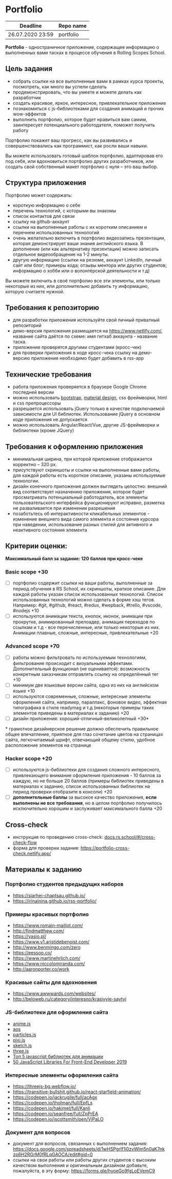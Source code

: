 # Portfolio

| Deadline         | Repo name   | 
| ---------------- | ----------- | 
| 26.07.2020 23:59 | portfolio   |


**Portfolio** - одностраничное приложение, содержащее информацию о выполненных вами тасках в процессе обучения в Rolling Scopes School.

## Цель задания

- собрать ссылки на все выполненные вами в рамках курса проекты, посмотреть, как много вы успели сделать
- продемонстрировать, что вы умеете и можете делать как разработчик
- создать красивое, яркое, интересное, привлекательное приложение
- познакомиться с js-библиотеками для создания анимаций и прочих wow-эффектов
- выполнить портфолио, которое будет нравиться вам самим, заинтересует потенциального работодателя, поможет получить работу

Портфолио покажет ваш прогресс, как вы развивались и совершенствовались как программист, как росли ваши навыки.

Вы можете использовать готовый шаблон портфолио, адаптировав его под себя, или вдохновиться портфолио других разработчиков, или создать свой собственный макет портфолио с нуля – это ваш выбор.


## Структура приложения

Портфолио может содержать:

- короткую информацию о себе
- перечень технологий, с которыми вы знакомы
- список контактов для связи
- ссылку на github-аккаунт
- ссылки на выполненные работы с их коротким описанием и перечнем использованных технологий
- очень желательно включить в портфолио видеозапись презентации, которая демонстрирует ваши знания английского языка. В дополнение (или как альтернативу презентации) можно записать отдельное видеообращение на 1-2 минуты.
- другую информацию (ссылки на резюме, аккаунт LinkedIn, личный сайт или блог; примеры кода; отзывы ментора или других студентов; информацию о хобби или о волонтёрской деятельности и т.д)

Вы можете включить в своё портфолио все эти элементы, или только некоторые из них, или дополнительно добавить ту информацию, которую считаете нужной.

## Требования к репозиторию

- для разработки приложения используйте свой личный приватный репозиторий
- демо-версия приложения размещается на https://www.netlify.com/, название сайта даётся по схеме: имя гитхаб аккаунта - название таска.
- приложение проверятся другими студентами (кросс-чек)
- для проверки приложения в ходе кросс-чека ссылку на демо-версию приложения необходимо будет добавить в rss-app

## Технические требования

- работа приложения проверяется в браузере Google Chrome последней версии
- можно использовать [bootstrap](https://getbootstrap.com/), [material design](https://material.io/), css фреймворки, html и css препроцессоры
- разрешается использовать jQuery только в качестве подключаемой зависимости для UI библиотек. Использование jQuery в основном коде приложения не допускается
- можно использовать Angular/React/Vue, другие JS-фреймворки и библиотеки (кроме JQuery)

## Требования к оформлению приложения

- минимальная ширина, при которой приложение отображается корректно – 320 рх.
- присутствуют скриншоты и ссылки на выполненные вами работы, для каждой работы есть короткое описание, указаны используемые технологии.
- дизайн конечного приложения должен выглядеть целостно: внешний вид соответствует назначению приложения, которое будет просматривать потенциальный работодатель, все элементы пользовательского интерфейса функционируют исправно, разметка не разваливается при изменении разрешения
- позаботьтесь об интерактивности кликабельных элементов - изменение внешнего вида самого элемента и состояния курсора при наведении, использование разных стилей для активного и неактивного состояния элемента

## Критерии оценки:

**Максимальный балл за задание: 120 баллов при кросс-чеке**

### Basic scope +30
- [ ] портфолио содержит ссылки на ваши работы, выполненные за период обучения в RS School, их скриншоты, краткое описание. Для каждой работы указан список использованных технологий. Список использованных технологий можно сделать в форме хэш тегов. Например: #git, #github, #react, #redux, #wepback, #trello, #vscode, #nodejs +10
- [ ] используются анимации текста, кнопок, иконок, анимации при прокрутке, анимированный прелоадер, анимация переходов по ссылкам и т.д - все перечисленные, или только некоторые из них. Анимации плавные, сложные, интересные, привлекательные +20

### Advanced scope +70
- [ ] работы можно фильтровать по используемым технологиям, фильтрование происходит с визуальными эффектами. Дополнительный функционал (не оценивается): возможность конкретным заказчикам отправлять ссылку на определённый тег +10
- [ ] минимум две языковые версии сайта, одна из них на английском языке +10
- [ ] используются современные, сложные, интересные элементы оформления сайта, например, параллакс, фоновое видео, эффектная типографика в стиле readymag и т.д (некоторые примеры таких элементов приведены в материалах к заданию) +20
- [ ] дизайн приложения: хороший-отличный-великолепный +30*

\* грамотное дизайнерское решение должно обеспечить правильное общее впечатление, приятное для глаз сочетание цветов на страницах сайта, легкочитаемый шрифт, отвечающий общему стилю, удобное расположение элементов на странице

### Hacker scope +20
- [ ] используются js-библиотеки для создания сложного интересного, привлекающего внимание оформления приложения - 10 баллов за каждую, но не больше 20 баллов (примеры библиотек приведены в материалах к заданию, список использованных библиотек на период проверки отобразите в консоли) +20
- [ ] **дополнительные баллы** за высокое качество приложения, **если выполнены не все требования**, но в целом портфолио получилось исключительно хорошим и заслуживает максимального балла +20

## Cross-check
- инструкция по проведению cross-check: [docs.rs.school/#/cross-check-flow](https://docs.rs.school/#/cross-check-flow)
- форма для проверки задания: https://portfolio-cross-check.netlify.app/

## Материалы к заданию

### Портфолио студентов предыдущих наборов

- https://siarhei-chaptsau.github.io/
- https://irinainina.github.io/rss-portfolio/

### Примеры красивых портфолио

- https://www.romain-maillot.com/
- http://findmatthew.com/
- https://yasio.pl/
- https://www.v1.aristidebenoist.com/
- http://www.benmingo.com/zero
- https://eessoo.co/
- https://www.martinehrlich.com/
- https://www.niccolomiranda.com/
- http://aaronporter.co/work

### Красивые сайты для вдохновения

- https://www.awwwards.com/websites/
- http://beloweb.ru/category/interesno/krasivyie-saytyi

### JS-библиотеки для оформления сайта

- [anime.js](https://animejs.com/)
- [aos](https://michalsnik.github.io/aos/)
- [particles.js](https://vincentgarreau.com/particles.js/)
- [pixi.js](https://www.pixijs.com/)
- [sketch.js](https://soulwire.github.io/sketch.js/)
- [three.js](https://threejs.org/)
- [Топ 5 javascript библиотек для анимации](https://vdcom.net.ua/javascript-biblioteki-dlya-animacii.php)
- [50 JavaScript Libraries For Front-End Developer 2019](https://bashooka.com/coding/50-javascript-libraries-for-front-end-developer/)

### Интересные элементы оформления сайта

- https://threejs-bg.webflow.io/
- https://transitive-bullshit.github.io/react-starfield-animation/
- https://codepen.io/jackrugile/full/acAgx
- https://codepen.io/tholman/full/EpfLs
- https://codepen.io/hakimel/full/KanIi 
- https://codepen.io/seanfree/full/ZpPrEA
- https://codepen.io/jscottsmith/pen/VjPaLO


### Документ для вопросов
- документ для вопросов, связанных с выполнением задания: https://docs.google.com/spreadsheets/d/1wHSPgrlf1i0zvWIm5n0aK7nkzp6H2RGrM0fRLqGAOCA/edit#gid=0
- ссылки на свои работы или работы других студентов с высоким качеством выполнения и оригинальным дизайном добавьте, пожалуйста, в эту форму: https://forms.gle/hyoeGo9fgLoEVemC9
